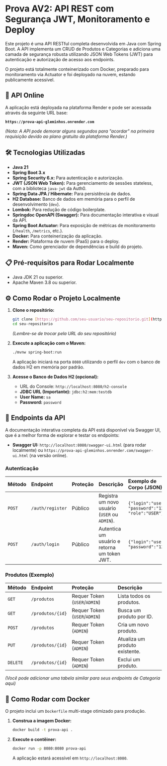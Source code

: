 # Prova AV2: API REST com Segurança JWT, Monitoramento e Deploy

Este projeto é uma API RESTful completa desenvolvida em Java com Spring Boot. A API implementa um CRUD de Produtos e Categorias e adiciona uma camada de segurança robusta utilizando JSON Web Tokens (JWT) para autenticação e autorização de acesso aos endpoints.

O projeto está totalmente conteinerizado com Docker, preparado para monitoramento via Actuator e foi deployado na nuvem, estando publicamente acessível.

## 🚀 API Online

A aplicação está deployada na plataforma Render e pode ser acessada através da seguinte URL base:

**`https://prova-api-gleminhos.onrender.com`**

*(Nota: A API pode demorar alguns segundos para "acordar" na primeira requisição devido ao plano gratuito da plataforma Render.)*

## 🛠️ Tecnologias Utilizadas

- **Java 21**
- **Spring Boot 3.x**
- **Spring Security 6.x:** Para autenticação e autorização.
- **JWT (JSON Web Token):** Para gerenciamento de sessões stateless, com a biblioteca `java-jwt` da Auth0.
- **Spring Data JPA / Hibernate:** Para persistência de dados.
- **H2 Database:** Banco de dados em memória para o perfil de desenvolvimento (`dev`).
- **Lombok:** Para redução de código boilerplate.
- **Springdoc OpenAPI (Swagger):** Para documentação interativa e visual da API.
- **Spring Boot Actuator:** Para exposição de métricas de monitoramento (`/health`, `/metrics`, etc.).
- **Docker:** Para conteinerização da aplicação.
- **Render:** Plataforma de nuvem (PaaS) para o deploy.
- **Maven:** Como gerenciador de dependências e build do projeto.

## 📋 Pré-requisitos para Rodar Localmente

- Java JDK 21 ou superior.
- Apache Maven 3.8 ou superior.

## ⚙️ Como Rodar o Projeto Localmente

1.  **Clone o repositório:**
    ```bash
    git clone [https://github.com/seu-usuario/seu-repositorio.git](https://github.com/seu-usuario/seu-repositorio.git)
    cd seu-repositorio
    ```
    *(Lembre-se de trocar pela URL do seu repositório)*

2.  **Execute a aplicação com o Maven:**
    ```bash
    ./mvnw spring-boot:run
    ```
    A aplicação iniciará na porta `8080` utilizando o perfil `dev` com o banco de dados H2 em memória por padrão.

3.  **Acesse o Banco de Dados H2 (opcional):**
    - URL do Console: `http://localhost:8080/h2-console`
    - **JDBC URL (Importante):** `jdbc:h2:mem:testdb`
    - **User Name:** `sa`
    - **Password:** `password`

## 📖 Endpoints da API

A documentação interativa completa da API está disponível via Swagger UI, que é a melhor forma de explorar e testar os endpoints:

- **Swagger UI:** `http://localhost:8080/swagger-ui.html` (para rodar localmente) ou `https://prova-api-gleminhos.onrender.com/swagger-ui.html` (na versão online).

### Autenticação

| Método | Endpoint          | Proteção | Descrição                                    | Exemplo de Corpo (JSON)                                |
| :----- | :---------------- | :------- | :------------------------------------------- | :----------------------------------------------------- |
| `POST` | `/auth/register`  | Público  | Registra um novo usuário (`USER` ou `ADMIN`).  | `{"login":"user", "password":"123", "role":"USER"}` |
| `POST` | `/auth/login`     | Público  | Autentica um usuário e retorna um token JWT. | `{"login":"user", "password":"123"}`                |

### Produtos (Exemplo)

| Método   | Endpoint          | Proteção                     | Descrição                    |
| :------- | :---------------- | :--------------------------- | :--------------------------- |
| `GET`    | `/produtos`       | Requer Token (`USER`/`ADMIN`) | Lista todos os produtos.     |
| `GET`    | `/produtos/{id}`  | Requer Token (`USER`/`ADMIN`) | Busca um produto por ID.     |
| `POST`   | `/produtos`       | Requer Token (`ADMIN`)       | Cria um novo produto.        |
| `PUT`    | `/produtos/{id}`  | Requer Token (`ADMIN`)       | Atualiza um produto existente. |
| `DELETE` | `/produtos/{id}`  | Requer Token (`ADMIN`)       | Exclui um produto.           |

*(Você pode adicionar uma tabela similar para seus endpoints de Categoria aqui)*

## 🐳 Como Rodar com Docker

O projeto inclui um `Dockerfile` multi-stage otimizado para produção.

1.  **Construa a imagem Docker:**
    ```bash
    docker build -t prova-api .
    ```

2.  **Execute o contêiner:**
    ```bash
    docker run -p 8080:8080 prova-api
    ```
    A aplicação estará acessível em `http://localhost:8080`.
